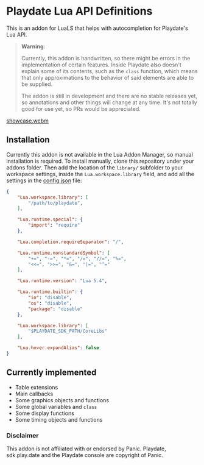# Playdate Lua API Definitions

This is an addon for LuaLS that helps with autocompletion for Playdate's Lua API.

> **Warning**:
>
> Currently, this addon is handwritten, so there might be errors in the implementation
> of certain features. Inside Playdate also doesn't explain some of its contents, such
> as the `class` function, which means that only approximations to the behavior of said
> elements are able to be supplied.
>
> The addon is still in development and there are no stable releases yet, so annotations
> and other things will change at any time. It's not totally good for use yet, so PRs
> would be appreciated.

[showcase.webm](https://github.com/thacuber2a03/playdate-luals/assets/70547062/8125a249-492e-4a54-91a3-c22b88721109)

## Installation

Currently this addon is not available in the Lua Addon Manager, so manual
installation is required. To install manually, clone this repository under
your addons folder. Then add the location of the `library/` subfolder to
your workspace settings, inside the `Lua.workspace.library` field, and add
all the settings in the [config.json](config.json) file:

```json
{
    "Lua.workspace.library": [
        "/path/to/playdate",
    ],

    "Lua.runtime.special": {
        "import": "require"
    },

    "Lua.completion.requireSeparator": "/",

    "Lua.runtime.nonstandardSymbol": [
        "+=", "-=", "*=", "/=", "//=", "%=",
        "<<=", ">>=", "&=", "|=", "^="
    ],

    "Lua.runtime.version": "Lua 5.4",

    "Lua.runtime.builtin": {
        "io": "disable",
        "os": "disable",
        "package": "disable"
    },

    "Lua.workspace.library": [
        "$PLAYDATE_SDK_PATH/CoreLibs"
    ],

	"Lua.hover.expandAlias": false
}
```

## Currently implemented

- Table extensions
- Main callbacks
- Some graphics objects and functions
- Some global variables and `class`
- Some display functions
- Some timing objects and functions

### Disclaimer

This addon is not affiliated with or endorsed by Panic. Playdate, sdk.play.date and the Playdate console are copyright of Panic.
